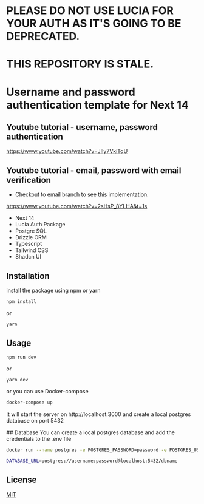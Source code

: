 # PLEASE DO NOT USE LUCIA FOR YOUR AUTH AS IT'S GOING TO BE DEPRECATED.
# THIS REPOSITORY IS STALE.

# Username and password authentication template for Next 14

## Youtube tutorial - username, password authentication
https://www.youtube.com/watch?v=JIIy7VkiTqU

## Youtube tutorial - email, password with email verification

- Checkout to email branch to see this implementation.

https://www.youtube.com/watch?v=2sHsP_8YLHA&t=1s




- Next 14
- Lucia Auth Package
- Postgre SQL
- Drizzle ORM
- Typescript
- Tailwind CSS
- Shadcn UI

## Installation

install the package using npm or yarn

```bash
npm install
```

or

```bash
yarn
```

## Usage

```bash
npm run dev
```

or

```bash
yarn dev
```

or you can use Docker-compose

```bash
docker-compose up
```

It will start the server on http://localhost:3000 and create a local postgres database on port 5432

## Database
You can create a local postgres database and add the credentials to the .env file

```bash
docker run --name postgres -e POSTGRES_PASSWORD=password -e POSTGRES_USER=username -e POSTGRES_DB=dbname -p 5432:5432 -d postgres
```

```bash
DATABASE_URL=postgres://username:password@localhost:5432/dbname
```

## License

[MIT](https://choosealicense.com/licenses/mit/)
